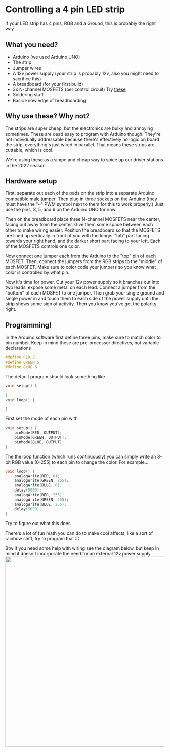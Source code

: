 # Controlling a 4 pin LED strip

If your LED strip has 4 pins, RGB and a Ground, this is probably the right way.

## What you need?
* Arduino (we used Arduino UNO)
* The strip
* Jumper wires
* A 12v power supply (your strip is probably 12v, also you might need to sacrifice this)
* A breadboard (for your first build)
* 3x N-channel MOSFETS (per control circuit) Try [these](https://www.amazon.com/WeiMeet-RFP30N06LE-N-Channel-Mosfet-Arduino/dp/B07CTF1JVD/)
* Soldering stuff
* Basic knowledge of breadboarding

## Why use these? Why not?
The strips are super cheap, but the electronics are bulky and annoying sometimes. These are dead easy to program with Arduino though. They're not individually addressable because there's effectively no logic on board the strip, everything's just wired in parallel. That means these strips are cuttable, which is cool.

We're using these as a simpe and cheap way to spice up our driver stations in the 2022 season.

## Hardware setup
First, separate out each of the pads on the strip into a separate Arduino compatible male jumper. Then plug in three sockets on the Arduino (they must have the "~" PWM symbol next to them for this to work properly.) Just use the pins, 3, 5, and 6 on the Arduino UNO for now.

Then on the breadboard place three N-channel MOSFETS near the center, facing out away from the center. Give them some space between each other to make wiring easier. Position the breadboard so that the MOSFETS are lined up vertically in front of you with the longer "tab" part facing towards your right hand, and the darker short part facing to your left. Each of the MOSFETS controls one color.

Now connect one jumper each from the Arduino to the "top" pin of each MOSFET. Then, connect the jumpers from the RGB strips to the "middle" of each MOSFET. Make sure to color code your jumpers so you know what color is controlled by what pin. 

Now it's time for power. Cut your 12v power supply so it branches out into two leads, expose some metal on each lead. Connect a jumper from the "bottom" of each MOSFET to one jumper. Then grab your single ground and single power in and touch them to each side of the power supply until the strip shows some sign of activity. Then you know you've got the polarity right.

## Programming!
In the Arduino software first define three pins, make sure to match color to pin number. Keep in mind these are pre-processor directives, not variable declarations
```C++
#define RED 3
#define GREEN 5
#define BLUE 6
```

The default program should look something like 
```C++
void setup() {

}
void loop() {

}
```
First set the mode of each pin with
```C++
void setup() {
    pinMode(RED, OUTPUT);
    pinMode(GREEN, OUTPUT);
    pinMode(BLUE, OUTPUT);
}
```
The the loop function (which runs continuously) you can simply write an 8-bit RGB value (0-255) to each pin to change the color. For example...
```C++
void loop() {
    analogWrite(RED, 0);
    analogWrite(GREEN, 255);
    analogWrite(BLUE, 0);
    delay(5000);
    analogWrite(RED, 255);
    analogWrite(GREEN, 255);
    analogWrite(BLUE, 255);
    delay(5000);
}
```
Try to figure out what this does.

There's a lot of fun math you can do to make cool affects, like a sort of rainbow shift, try to program that :D.

Btw if you need some help with wiring see the diagram below, but keep in mind it doesn't incorporate the need for an external 12v power supply.\
<img src="https://cdn-learn.adafruit.com/assets/assets/000/002/692/large1024/led_strips_ledstripfet.gif?1448059609" width=600>
